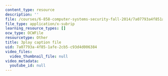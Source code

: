 ```yaml
---
content_type: resource
description: ''
file: /courses/6-858-computer-systems-security-fall-2014/7a07793a4f851afe2cb5c93d4d006384_XMEFdofERLI.srt
file_type: application/x-subrip
learning_resource_types: []
ocw_type: OCWFile
resourcetype: Other
title: 3play caption file
uid: 7a07793a-4f85-1afe-2cb5-c93d4d006384
video_files:
  video_thumbnail_file: null
video_metadata:
  youtube_id: null
---
```

